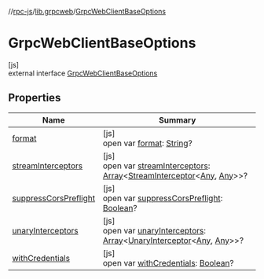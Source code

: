 //[rpc-js](../../../index.md)/[lib.grpcweb](../index.md)/[GrpcWebClientBaseOptions](index.md)

# GrpcWebClientBaseOptions

[js]\
external interface [GrpcWebClientBaseOptions](index.md)

## Properties

| Name | Summary |
|---|---|
| [format](format.md) | [js]<br>open var [format](format.md): [String](https://kotlinlang.org/api/latest/jvm/stdlib/kotlin/-string/index.html)? |
| [streamInterceptors](stream-interceptors.md) | [js]<br>open var [streamInterceptors](stream-interceptors.md): [Array](https://kotlinlang.org/api/latest/jvm/stdlib/kotlin/-array/index.html)&lt;[StreamInterceptor](../-stream-interceptor/index.md)&lt;[Any](https://kotlinlang.org/api/latest/jvm/stdlib/kotlin/-any/index.html), [Any](https://kotlinlang.org/api/latest/jvm/stdlib/kotlin/-any/index.html)&gt;&gt;? |
| [suppressCorsPreflight](suppress-cors-preflight.md) | [js]<br>open var [suppressCorsPreflight](suppress-cors-preflight.md): [Boolean](https://kotlinlang.org/api/latest/jvm/stdlib/kotlin/-boolean/index.html)? |
| [unaryInterceptors](unary-interceptors.md) | [js]<br>open var [unaryInterceptors](unary-interceptors.md): [Array](https://kotlinlang.org/api/latest/jvm/stdlib/kotlin/-array/index.html)&lt;[UnaryInterceptor](../-unary-interceptor/index.md)&lt;[Any](https://kotlinlang.org/api/latest/jvm/stdlib/kotlin/-any/index.html), [Any](https://kotlinlang.org/api/latest/jvm/stdlib/kotlin/-any/index.html)&gt;&gt;? |
| [withCredentials](with-credentials.md) | [js]<br>open var [withCredentials](with-credentials.md): [Boolean](https://kotlinlang.org/api/latest/jvm/stdlib/kotlin/-boolean/index.html)? |

